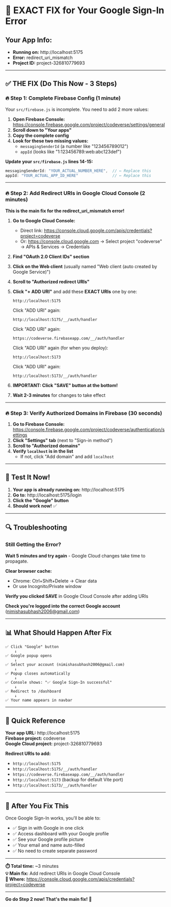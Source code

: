 # 🎯 EXACT FIX for Your Google Sign-In Error

## Your App Info:
- **Running on:** http://localhost:5175
- **Error:** redirect_uri_mismatch
- **Project ID:** project-326810779693

---

## ✅ THE FIX (Do This Now - 3 Steps)

### 🔥 Step 1: Complete Firebase Config (1 minute)

Your `src/firebase.js` is incomplete. You need to add 2 more values:

1. **Open Firebase Console:** https://console.firebase.google.com/project/codeverse/settings/general
2. **Scroll down to "Your apps"**
3. **Copy the complete config**
4. **Look for these two missing values:**
   - `messagingSenderId` (a number like "123456789012")
   - `appId` (looks like "1:123456789:web:abc123def")

**Update your `src/firebase.js` lines 14-15:**
```javascript
messagingSenderId: "YOUR_ACTUAL_NUMBER_HERE",  // ← Replace this
appId: "YOUR_ACTUAL_APP_ID_HERE"               // ← Replace this
```

---

### 🔥 Step 2: Add Redirect URIs in Google Cloud Console (2 minutes)

**This is the main fix for the redirect_uri_mismatch error!**

1. **Go to Google Cloud Console:**
   - Direct link: https://console.cloud.google.com/apis/credentials?project=codeverse
   - Or: https://console.cloud.google.com → Select project "codeverse" → APIs & Services → Credentials

2. **Find "OAuth 2.0 Client IDs" section**

3. **Click on the Web client** (usually named "Web client (auto created by Google Service)")

4. **Scroll to "Authorized redirect URIs"**

5. **Click "+ ADD URI"** and add these **EXACT URIs** one by one:

   ```
   http://localhost:5175
   ```
   Click "ADD URI" again:
   ```
   http://localhost:5175/__/auth/handler
   ```
   Click "ADD URI" again:
   ```
   https://codeverse.firebaseapp.com/__/auth/handler
   ```
   Click "ADD URI" again (for when you deploy):
   ```
   http://localhost:5173
   ```
   Click "ADD URI" again:
   ```
   http://localhost:5173/__/auth/handler
   ```

6. **IMPORTANT: Click "SAVE" button at the bottom!**

7. **Wait 2-3 minutes** for changes to take effect

---

### 🔥 Step 3: Verify Authorized Domains in Firebase (30 seconds)

1. **Go to Firebase Console:** https://console.firebase.google.com/project/codeverse/authentication/settings
2. **Click "Settings" tab** (next to "Sign-in method")
3. **Scroll to "Authorized domains"**
4. **Verify `localhost` is in the list**
   - If not, click "Add domain" and add `localhost`

---

## 🧪 Test It Now!

1. **Your app is already running on:** http://localhost:5175
2. **Go to:** http://localhost:5175/login
3. **Click the "Google" button**
4. **Should work now!** ✅

---

## 🔍 Troubleshooting

### Still Getting the Error?

**Wait 5 minutes and try again** - Google Cloud changes take time to propagate.

**Clear browser cache:**
- Chrome: Ctrl+Shift+Delete → Clear data
- Or use Incognito/Private window

**Verify you clicked SAVE** in Google Cloud Console after adding URIs

**Check you're logged into the correct Google account** (nimishasubhash2006@gmail.com)

---

## 📊 What Should Happen After Fix

```
✅ Click "Google" button
    ↓
✅ Google popup opens
    ↓
✅ Select your account (nimishasubhash2006@gmail.com)
    ↓
✅ Popup closes automatically
    ↓
✅ Console shows: "✅ Google Sign-In successful"
    ↓
✅ Redirect to /dashboard
    ↓
✅ Your name appears in navbar
```

---

## 🎯 Quick Reference

**Your app URL:** http://localhost:5175  
**Firebase project:** codeverse  
**Google Cloud project:** project-326810779693  

**Redirect URIs to add:**
- `http://localhost:5175`
- `http://localhost:5175/__/auth/handler`
- `https://codeverse.firebaseapp.com/__/auth/handler`
- `http://localhost:5173` (backup for default Vite port)
- `http://localhost:5173/__/auth/handler`

---

## 🚀 After You Fix This

Once Google Sign-In works, you'll be able to:
- ✅ Sign in with Google in one click
- ✅ Access dashboard with your Google profile
- ✅ See your Google profile picture
- ✅ Your email and name auto-filled
- ✅ No need to create separate password

---

**⏱️ Total time:** ~3 minutes  
**💡 Main fix:** Add redirect URIs in Google Cloud Console  
**🎯 Where:** https://console.cloud.google.com/apis/credentials?project=codeverse

---

**Go do Step 2 now! That's the main fix!** 🚀
